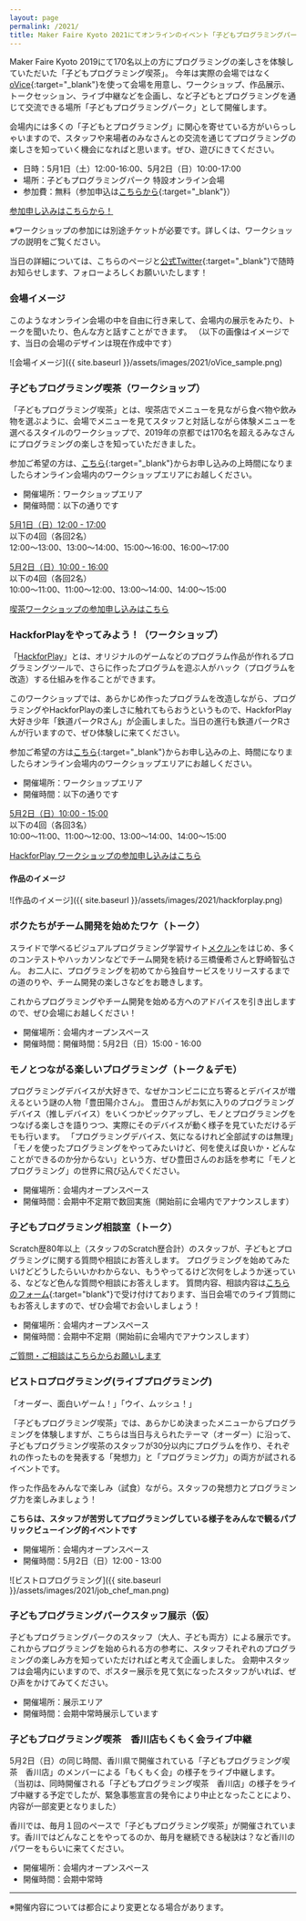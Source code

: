 ```yaml
---
layout: page
permalink: /2021/
title: Maker Faire Kyoto 2021にてオンラインのイベント「子どもプログラミングパーク」開催！
---
```

Maker Faire Kyoto 2019にて170名以上の方にプログラミングの楽しさを体験していただいた「子どもプログラミング喫茶」。
今年は実際の会場ではなく[oVice](https://ovice.in){:target="_blank"}を使って会場を用意し、ワークショップ、作品展示、トークセッション、ライブ中継などを企画し、など子どもとプログラミングを通じて交流できる場所「子どもプログラミングパーク」として開催します。

会場内には多くの「子どもとプログラミング」に関心を寄せている方がいらっしゃいますので、スタッフや来場者のみなさんとの交流を通じてプログラミングの楽しさを知っていく機会になればと思います。ぜひ、遊びにきてください。

- 日時：5月1日（土）12:00-16:00、5月2日（日）10:00-17:00
- 場所：子どもプログラミングパーク 特設オンライン会場
- 参加費：無料（参加申込は[こちらから](https://pgmsaloon4kids-kyoto-2021.peatix.com/view){:target="_blank"}）

<a href="https://pgmsaloon4kids-kyoto-2021.peatix.com/view" target="_blank" class="green-btn">参加申し込みはこちらから！</a>

※ワークショップの参加には別途チケットが必要です。詳しくは、ワークショップの説明をご覧ください。

当日の詳細については、こちらのページと[公式Twitter](https://twitter.com/pgmsaloon4kids){:target="_blank"}で随時お知らせします、フォローよろしくお願いいたします！

### 会場イメージ
このようなオンライン会場の中を自由に行き来して、会場内の展示をみたり、トークを聞いたり、色んな方と話すことができます。
（以下の画像はイメージです、当日の会場のデザインは現在作成中です）

![会場イメージ]({{ site.baseurl }}/assets/images/2021/oVice_sample.png)

### 子どもプログラミング喫茶（ワークショップ）
「子どもプログラミング喫茶」とは、喫茶店でメニューを見ながら食べ物や飲み物を選ぶように、会場でメニューを見てスタッフと対話しながら体験メニューを選べるスタイルのワークショップで、2019年の京都では170名を超えるみなさんにプログラミングの楽しさを知っていただきました。

参加ご希望の方は、[こちら](https://peatix.com/event/1898994/view){:target="_blank"}からお申し込みの上時間になりましたらオンライン会場内のワークショップエリアにお越しください。

- 開催場所：ワークショップエリア
- 開催時間：以下の通りです

<span style="font-size:1em; text-decoration:underline">5月1日（日）12:00 - 17:00</span><br>
以下の4回（各回2名）<br>12:00〜13:00、13:00〜14:00、15:00〜16:00、16:00〜17:00

<span style="font-size:1em; text-decoration:underline">5月2日（日）10:00 - 16:00</span><br>
以下の4回（各回2名）<br>10:00〜11:00、11:00〜12:00、13:00〜14:00、14:00〜15:00

<a href="https://peatix.com/event/1898994/view" target="_blank" class="green-btn">喫茶ワークショップの参加申し込みはこちら</a>

### HackforPlayをやってみよう！（ワークショップ）
「[HackforPlay](https://www.hackforplay.xyz/)」とは、オリジナルのゲームなどのプログラム作品が作れるプログラミングツールで、さらに作ったプログラムを遊ぶ人がハック（プログラムを改造）する仕組みを作ることができます。

このワークショップでは、あらかじめ作ったプログラムを改造しながら、プログラミングやHackforPlayの楽しさに触れてもらおうというもので、HackforPlay大好き少年「鉄道パークRさん」が企画しました。当日の進行も鉄道パークRさんが行いますので、ぜひ体験しに来てください。

参加ご希望の方は[こちら](https://peatix.com/event/1898999/view){:target="_blank"}からお申し込みの上、時間になりましたらオンライン会場内のワークショップエリアにお越しください。

- 開催場所：ワークショップエリア
- 開催時間：以下の通りです

<span style="font-size:1em; text-decoration:underline">5月2日（日）10:00 - 15:00</span><br>
以下の4回（各回3名）<br>10:00〜11:00、11:00〜12:00、13:00〜14:00、14:00〜15:00

<a href="https://peatix.com/event/1898999/view" target="_blank" class="green-btn">HackforPlay ワークショップの参加申し込みはこちら</a>

#### 作品のイメージ
![作品のイメージ]({{ site.baseurl }}/assets/images/2021/hackforplay.png)

### ボクたちがチーム開発を始めたワケ（トーク）
スライドで学べるビジュアルプログラミング学習サイト[メクルン](https://mekurun.com)をはじめ、多くのコンテストやハッカソンなどでチーム開発を続ける三橋優希さんと野崎智弘さん。
お二人に、プログラミングを初めてから独自サービスをリリースするまでの道のりや、チーム開発の楽しさなどをお聴きします。

これからプログラミングやチーム開発を始める方へのアドバイスを引き出しますので、ぜひ会場にお越しください！

- 開催場所：会場内オープンスペース
- 開催時間：開催時間：5月2日（日）15:00 - 16:00

### モノとつながる楽しいプログラミング（トーク＆デモ）
プログラミングデバイスが大好きで、なぜかコンビニに立ち寄るとデバイスが増えるという謎の人物「豊田陽介さん」。
豊田さんがお気に入りのプログラミングデバイス（推しデバイス）をいくつかピックアップし、モノとプログラミングをつなげる楽しさを語りつつ、実際にそのデバイスが動く様子を見ていただけるデモも行います。
「プログラミングデバイス、気になるけれど全部試すのは無理」「モノを使ったプログラミングをやってみたいけど、何を使えば良いか・どんなことができるのか分からない」という方、ぜひ豊田さんのお話を参考に「モノとプログラミング」の世界に飛び込んでください。

- 開催場所：会場内オープンスペース
- 開催時間：会期中不定期で数回実施（開始前に会場内でアナウンスします）

### 子どもプログラミング相談室（トーク）
Scratch歴80年以上（スタッフのScratch歴合計）のスタッフが、子どもとプログラミングに関する質問や相談にお答えします。
プログラミングを始めてみたいけどどうしたらいいかわからない、もうやってるけど次何をしようか迷っている、などなど色んな質問や相談にお答えします。
質問内容、相談内容は[こちらのフォーム](http://bit.ly/kpgpark-QA){:target="blank"}で受け付けております、当日会場でのライブ質問にもお答えしますので、ぜひ会場でお会いしましょう！

- 開催場所：会場内オープンスペース
- 開催時間：会期中不定期（開始前に会場内でアナウンスします）

<a href="http://bit.ly/kpgpark-QA" target="_blank" class="green-btn">ご質問・ご相談はこちらからお願いします</a>

### ビストロプログラミング(ライブプログラミング)
「オーダー、面白いゲーム！」「ウイ、ムッシュ！」

「子どもプログラミング喫茶」では、あらかじめ決まったメニューからプログラミングを体験しますが、こちらは当日与えられたテーマ（オーダー）に沿って、子どもプログラミング喫茶のスタッフが30分以内にプログラムを作り、それぞれの作ったものを発表する「発想力」と「プログラミング力」の両方が試されるイベントです。

作った作品をみんなで楽しみ（試食）ながら。スタッフの発想力とプログラミング力を楽しみましょう！

__こちらは、スタッフが苦労してプログラミングしている様子をみんなで観るパブリックビューイング的イベントです__

- 開催場所：会場内オープンスペース
- 開催時間：5月2日（日）12:00 - 13:00

![ビストロプログラミング]({{ site.baseurl }}/assets/images/2021/job_chef_man.png)

### 子どもプログラミングパークスタッフ展示（仮）
子どもプログラミングパークのスタッフ（大人、子ども両方）による展示です。
これからプログラミングを始められる方の参考に、スタッフそれぞれのプログラミングの楽しみ方を知っていただければと考えて企画しました。
会期中スタッフは会場内にいますので、ポスター展示を見て気になったスタッフがいれば、ぜひ声をかけてみてください。

- 開催場所：展示エリア
- 開催時間：会期中常時展示しています

### 子どもプログラミング喫茶　香川店もくもく会ライブ中継
5月2日（日）の同じ時間、香川県で開催されている「子どもプログラミング喫茶　香川店」のメンバーによる「もくもく会」の様子をライブ中継します。
（当初は、同時開催される「子どもプログラミング喫茶　香川店」の様子をライブ中継する予定でしたが、緊急事態宣言の発令により中止となったことにより、内容が一部変更となりました）

香川では、毎月１回のペースで「子どもプログラミング喫茶」が開催されています。香川ではどんなことをやってるのか、毎月を継続できる秘訣は？など香川のパワーをもらいに来てください。

- 開催場所：会場内オープンスペース
- 開催時間：会期中常時

---
※開催内容については都合により変更となる場合があります。
